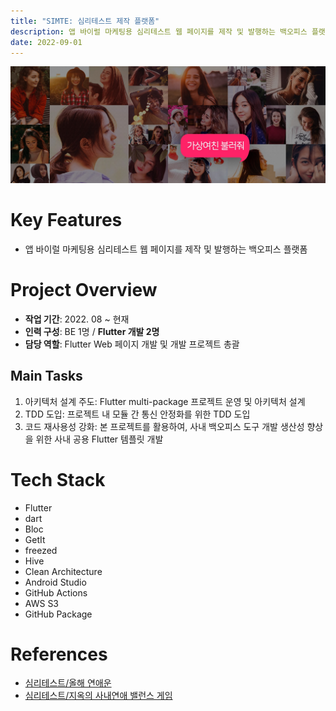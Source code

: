 ```yaml
---
title: "SIMTE: 심리테스트 제작 플랫폼"
description: 앱 바이럴 마케팅용 심리테스트 웹 페이지를 제작 및 발행하는 백오피스 플랫폼
date: 2022-09-01
---
```


![Header Image](./assets/302226021_505005591627747_6001433885988069757_n.jpg)

# Key Features

- 앱 바이럴 마케팅용 심리테스트 웹 페이지를 제작 및 발행하는 백오피스 플랫폼

# Project Overview

- **작업 기간**: 2022. 08 ~ 현재
- **인력 구성**: BE 1명 / **Flutter 개발 2명**
- **담당 역할**: Flutter Web 페이지 개발 및 개발 프로젝트 총괄

## Main Tasks

1. 아키텍처 설계 주도: Flutter multi-package 프로젝트 운영 및 아키텍처 설계
2. TDD 도입: 프로젝트 내 모듈 간 통신 안정화를 위한 TDD 도입
3. 코드 재사용성 강화: 본 프로젝트를 활용하여, 사내 백오피스 도구 개발 생산성 향상을 위한 사내 공용 Flutter 템플릿 개발

# Tech Stack

- Flutter
- dart
- Bloc
- GetIt
- freezed
- Hive
- Clean Architecture
- Android Studio
- GitHub Actions
- AWS S3
- GitHub Package

# References

- [심리테스트/올해 연애운](https://newyear.picka.app)
- [심리테스트/지옥의 사내연애 밸런스 게임](https://hellluv.picka.app/result/type/result1)
